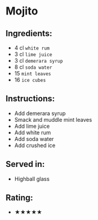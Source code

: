 # Mojito

## Ingredients:
- 4 cl `white rum`
- 3 cl `lime juice`
- 3 cl `demerara syrup`
- 8 cl `soda water`
- 15 `mint leaves`
- 16 `ice cubes`

## Instructions:
- Add demerara syrup
- Smack and muddle mint leaves
- Add lime juice
- Add white rum
- Add soda water
- Add crushed ice

## Served in:
- Highball glass

## Rating:
- ★★★★★